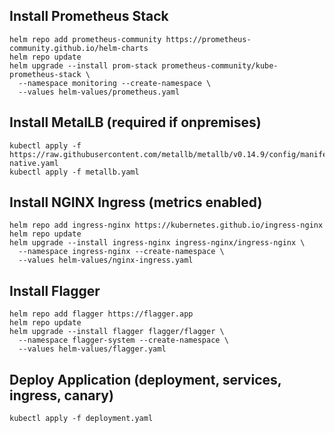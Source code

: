 ## Install Prometheus Stack
```
helm repo add prometheus-community https://prometheus-community.github.io/helm-charts
helm repo update
helm upgrade --install prom-stack prometheus-community/kube-prometheus-stack \
  --namespace monitoring --create-namespace \
  --values helm-values/prometheus.yaml
```

## Install MetalLB (required if onpremises)
```
kubectl apply -f https://raw.githubusercontent.com/metallb/metallb/v0.14.9/config/manifests/metallb-native.yaml
kubectl apply -f metallb.yaml
```

## Install NGINX Ingress (metrics enabled)
```
helm repo add ingress-nginx https://kubernetes.github.io/ingress-nginx
helm repo update
helm upgrade --install ingress-nginx ingress-nginx/ingress-nginx \
  --namespace ingress-nginx --create-namespace \
  --values helm-values/nginx-ingress.yaml
```

## Install Flagger
```
helm repo add flagger https://flagger.app
helm repo update
helm upgrade --install flagger flagger/flagger \
  --namespace flagger-system --create-namespace \
  --values helm-values/flagger.yaml
```


## Deploy Application (deployment, services, ingress, canary)
```
kubectl apply -f deployment.yaml
```